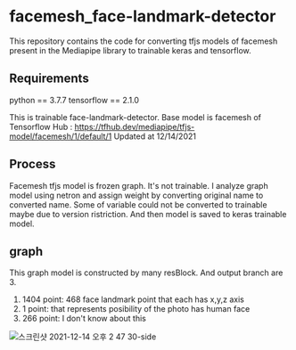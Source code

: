 # facemesh_face-landmark-detector

This repository contains the code for converting tfjs models of facemesh present in the Mediapipe library to trainable keras and tensorflow.

## Requirements

python == 3.7.7
tensorflow == 2.1.0

This is trainable face-landmark-detector.
Base model is facemesh of Tensorflow Hub : https://tfhub.dev/mediapipe/tfjs-model/facemesh/1/default/1
Updated at 12/14/2021

## Process

Facemesh tfjs model is frozen graph. It's not trainable.
I analyze graph model using netron and assign weight by converting original name to converted name.
Some of variable could not be converted to trainable maybe due to version ristriction.
And then model is saved to keras trainable model.

## graph

This graph model is constructed by many resBlock. And output branch are 3.
1. 1404 point: 468 face landmark point that each has x,y,z axis
2. 1 point: that represents posibility of the photo has human face
3. 266 point: I don't know about this 

![스크린샷 2021-12-14 오후 2 47 30-side](https://user-images.githubusercontent.com/10595278/145940840-35ac911e-c140-46a8-96f3-51404ec92d92.png)
